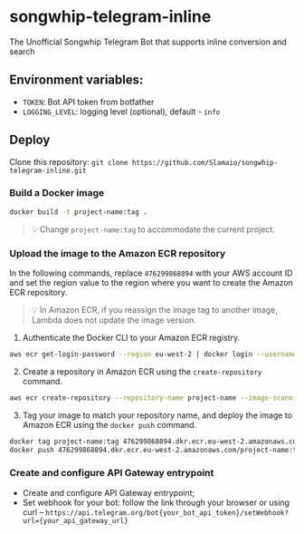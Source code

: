 # songwhip-telegram-inline
The Unofficial Songwhip Telegram Bot that supports inline conversion and search

## Environment variables:
- `TOKEN`: Bot API token from botfather
- `LOGGING_LEVEL`: logging level (optional), default - `info`

## Deploy

Clone this repository: `git clone https://github.com/Slamaio/songwhip-telegram-inline.git`

### Build a Docker image

```bash
docker build -t project-name:tag .
```

> 💡 Change `project-name:tag` to accommodate the current project.

### Upload the image to the Amazon ECR repository

In the following commands, replace `476299868894` with your AWS account ID and set the region value to the region where you want to create the Amazon ECR repository.

> 💡 In Amazon ECR, if you reassign the image tag to another image, Lambda does not update the image version.


1. Authenticate the Docker CLI to your Amazon ECR registry.

```bash
aws ecr get-login-password --region eu-west-2 | docker login --username AWS --password-stdin 476299868894.dkr.ecr.eu-west-2.amazonaws.com
```

2. Create a repository in Amazon ECR using the `create-repository` command. 

```bash
aws ecr create-repository --repository-name project-name --image-scanning-configuration scanOnPush=true --image-tag-mutability MUTABLE
```

3. Tag your image to match your repository name, and deploy the image to Amazon ECR using the `docker push` command.

```bash
docker tag project-name:tag 476299868894.dkr.ecr.eu-west-2.amazonaws.com/project-name:tag
docker push 476299868894.dkr.ecr.eu-west-2.amazonaws.com/project-name:tag
```

### Create and configure API Gateway entrypoint
- Create and configure API Gateway entrypoint;
- Set webhook for your bot: follow the link through your browser or using curl – `https://api.telegram.org/bot{your_bot_api_token}/setWebhook?url={your_api_gateway_url}`
